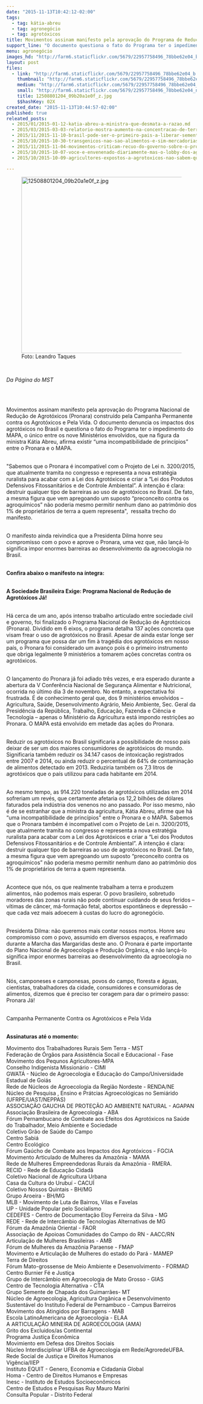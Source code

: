 ```yaml
---
date: "2015-11-13T10:42:12-02:00"
tags:
  - tag: kátia-abreu
  - tag: agronegócio
  - tag: agrotóxicos
title: Movimentos assinam manifesto pela aprovação do Programa de Redução de Agrotóxicos
support_line: "O documento questiona o fato do Programa ter o impedimento do MAPA, o único entre os nove Ministérios envolvidos, que na figura da ministra Kátia Abreu, afirma existir “uma incompatibilidade de princípios” entre o Pronara e o MAPA."
menu: agronegócio
images_hd: "http://farm6.staticflickr.com/5679/22957758496_78bbe62e04_b.jpg"
layout: post
files:
  - link: "http://farm6.staticflickr.com/5679/22957758496_78bbe62e04_b.jpg"
    thumbnail: "http://farm6.staticflickr.com/5679/22957758496_78bbe62e04_t.jpg"
    medium: "http://farm6.staticflickr.com/5679/22957758496_78bbe62e04_z.jpg"
    small: "http://farm6.staticflickr.com/5679/22957758496_78bbe62e04_n.jpg"
    title: 12508801204_09b20a1e0f_z.jpg
    $$hashKey: 02X
created_date: "2015-11-13T10:44:57-02:00"
published: true
releated_posts:
  - 2015/01/2015-01-12-katia-abreu-a-ministra-que-desmata-a-razao.md
  - 2015/03/2015-03-03-relatorio-mostra-aumento-na-concentracao-de-terras-do-brasil.md
  - 2015/11/2015-11-10-brasil-pode-ser-o-primeiro-pais-a-liberar-sementes-estereis.md
  - 2015/10/2015-10-30-transgenicos-nao-sao-alimentos-e-sim-mercadorias-aponta-medico-argentino.md
  - 2015/11/2015-11-04-movimentos-criticam-recuo-do-governo-sobre-o-programa-de-reducao-de-agrotoxicos.md
  - 2015/10/2015-10-07-voce-e-envenenado-diariamente-mas-o-lobby-dos-agrotoxicos-fala-mais-alto.md
  - 2015/10/2015-10-09-agricultores-expostos-a-agrotoxicos-nao-sabem-que-sofrem-risco-de-morte.md

---
```

<figure class="image"><img alt="12508801204_09b20a1e0f_z.jpg" height="467" src="http://farm6.staticflickr.com/5679/22957758496_78bbe62e04_b.jpg" width="700" />
<figcaption>Foto: Leandro Taques</figcaption>
</figure>

<p>&nbsp;</p>

<p><em>Da P&aacute;gina do MST</em></p>

<p>&nbsp;</p>

<p><br />
Movimentos assinam manifesto pela aprova&ccedil;&atilde;o do Programa Nacional de Redu&ccedil;&atilde;o de Agrot&oacute;xicos (Pronara) constru&iacute;do pela Campanha Permanente contra os Agrot&oacute;xicos e Pela Vida. O documento denuncia os impactos dos agrot&oacute;xicos no Brasil e questiona o fato do Programa ter o impedimento do MAPA, o &uacute;nico entre os nove Minist&eacute;rios envolvidos, que na figura da ministra K&aacute;tia Abreu, afirma existir &ldquo;uma incompatibilidade de princ&iacute;pios&rdquo; entre o Pronara e o MAPA.</p>

<p><br />
&quot;Sabemos que o Pronara &eacute; incompat&iacute;vel com o Projeto de Lei n. 3200/2015, que atualmente tramita no congresso e representa a nova estrat&eacute;gia ruralista para acabar com a Lei dos Agrot&oacute;xicos e criar a &ldquo;Lei dos Produtos Defensivos Fitossanit&aacute;rios e de Controle Ambiental&rdquo;. A inten&ccedil;&atilde;o &eacute; clara: destruir qualquer tipo de barreiras ao uso de agrot&oacute;xicos no Brasil. De fato, a mesma figura que vem apregoando um suposto &ldquo;preconceito contra os agroqu&iacute;micos&rdquo; n&atilde;o poderia mesmo permitir nenhum dano ao patrim&ocirc;nio dos 1% de propriet&aacute;rios de terra a quem representa&quot;,&nbsp; ressalta trecho do manifesto.</p>

<p><br />
O manifesto ainda reivindica que a Presidenta Dilma honre seu compromisso com o povo e aprove o Pronara, uma vez que, n&atilde;o lan&ccedil;&aacute;-lo significa impor enormes barreiras ao desenvolvimento da agroecologia no Brasil.</p>

<p><br />
<strong>Confira abaixo o manifesto na &iacute;ntegra:</strong></p>

<p><br />
<strong>A Sociedade Brasileira Exige: Programa Nacional de Redu&ccedil;&atilde;o de Agrot&oacute;xicos J&aacute;!</strong></p>

<p><br />
H&aacute; cerca de um ano, ap&oacute;s intenso trabalho articulado entre sociedade civil e governo, foi finalizado o Programa Nacional de Redu&ccedil;&atilde;o de Agrot&oacute;xicos (Pronara). Dividido em 6 eixos, o programa detalha 137 a&ccedil;&otilde;es concreta que visam frear o uso de agrot&oacute;xicos no Brasil. Apesar de ainda estar longe ser um programa que possa dar um fim &agrave; trag&eacute;dia dos agrot&oacute;xicos em nosso pa&iacute;s, o Pronara foi considerado um avan&ccedil;o pois &eacute; o primeiro instrumento que obriga legalmente 9 minist&eacute;rios a tomarem a&ccedil;&otilde;es concretas contra os agrot&oacute;xicos.</p>

<p><br />
O lan&ccedil;amento do Pronara j&aacute; foi adiado tr&ecirc;s vezes, e era esperado durante a abertura da V Confer&ecirc;ncia Nacional de Seguran&ccedil;a Alimentar e Nutricional, ocorrida no &uacute;ltimo dia 3 de novembro. No entanto, a expectativa foi frustrada. &Eacute; de conhecimento geral que, dos 9 minist&eacute;rios envolvidos &ndash; Agricultura, Sa&uacute;de, Desenvolvimento Agr&aacute;rio, Meio Ambiente, Sec. Geral da Presid&ecirc;ncia da Rep&uacute;blica, Trabalho, Educa&ccedil;&atilde;o, Fazenda e Ci&ecirc;ncia e Tecnologia &ndash; apenas o Minist&eacute;rio da Agricultura est&aacute; impondo restri&ccedil;&otilde;es ao Pronara. O MAPA est&aacute; envolvido em metade das a&ccedil;&otilde;es do Pronara.</p>

<p><br />
Reduzir os agrot&oacute;xicos no Brasil significaria a possibilidade de nosso pa&iacute;s deixar de ser um dos maiores consumidores de agrot&oacute;xicos do mundo. Significaria tamb&eacute;m reduzir os 34.147 casos de intoxica&ccedil;&atilde;o registrados entre 2007 e 2014, ou ainda reduzir o percentual de 64% de contamina&ccedil;&atilde;o de alimentos detectado em 2013. Reduziria tamb&eacute;m os 7,3 litros de agrot&oacute;xicos que o pa&iacute;s utilizou para cada habitante em 2014.</p>

<p><br />
Ao mesmo tempo, as 914.220 toneladas de agrot&oacute;xicos utilizadas em 2014 sofreriam um rev&eacute;s, que certamente afetaria os 12,2 bilh&otilde;es de d&oacute;lares faturados pela ind&uacute;stria dos venenos no ano passado. Por isso mesmo, n&atilde;o &eacute; de se estranhar que a ministra da agricultura, K&aacute;tia Abreu, afirme que h&aacute; &ldquo;uma incompatibilidade de princ&iacute;pios&rdquo; entre o Pronara e o MAPA. Sabemos que o Pronara tamb&eacute;m &eacute; incompat&iacute;vel com o Projeto de Lei n. 3200/2015, que atualmente tramita no congresso e representa a nova estrat&eacute;gia ruralista para acabar com a Lei dos Agrot&oacute;xicos e criar a &ldquo;Lei dos Produtos Defensivos Fitossanit&aacute;rios e de Controle Ambiental&rdquo;. A inten&ccedil;&atilde;o &eacute; clara: destruir qualquer tipo de barreiras ao uso de agrot&oacute;xicos no Brasil. De fato, a mesma figura que vem apregoando um suposto &ldquo;preconceito contra os agroqu&iacute;micos&rdquo; n&atilde;o poderia mesmo permitir nenhum dano ao patrim&ocirc;nio dos 1% de propriet&aacute;rios de terra a quem representa.</p>

<p><br />
Acontece que n&oacute;s, os que realmente trabalham a terra e produzem alimentos, n&atilde;o podemos mais esperar. O povo brasileiro, sobretudo moradores das zonas rurais n&atilde;o pode continuar cuidando de seus feridos &ndash; v&iacute;timas de c&acirc;ncer, m&aacute;-forma&ccedil;&atilde;o fetal, abortos espont&acirc;neos e depress&atilde;o &ndash; que cada vez mais adoecem &agrave; custas do lucro do agroneg&oacute;cio.</p>

<p><br />
Presidenta Dilma: n&atilde;o queremos mais contar nossos mortos. Honre seu compromisso com o povo, assumido em diversos espa&ccedil;os, e reafirmado durante a Marcha das Margaridas deste ano. O Pronara &eacute; parte importante do Plano Nacional de Agroecologia e Produ&ccedil;&atilde;o Org&acirc;nica, e n&atilde;o lan&ccedil;&aacute;-lo significa impor enormes barreiras ao desenvolvimento da agroecologia no Brasil.</p>

<p><br />
N&oacute;s, camponeses e camponesas, povos do campo, floresta e &aacute;guas, cientistas, trabalhadores da cidade, consumidores e consumidoras de alimentos, dizemos que &eacute; preciso ter coragem para dar o primeiro passo: Pronara J&aacute;!</p>

<p><br />
Campanha Permanente Contra os Agrot&oacute;xicos e Pela Vida</p>

<p><br />
<strong>Assinaturas at&eacute; o momento:</strong></p>

<p>Movimento dos Trabalhadores Rurais Sem Terra - MST<br />
Federa&ccedil;&atilde;o de &Oacute;rg&atilde;os para Assist&ecirc;ncia Socail e Educacional - Fase<br />
Movimento dos Pequnos Agricultores-MPA<br />
Conselho Indigenista Mission&aacute;rio - CIMI<br />
GWAT&Aacute; - N&uacute;cleo de Agroecologia e Educa&ccedil;&atilde;o do Campo/Universidade Estadual de Goi&aacute;s<br />
Rede de N&uacute;cleos de Agroecologia da Regi&atilde;o Nordeste - RENDA/NE<br />
N&uacute;cleo de Pesquisa , Ensino e Pr&aacute;tcias Agroecol&oacute;gicas no Semi&aacute;rido (UFRPE/UAST/NEPPAS)<br />
ASSOCIA&Ccedil;&Atilde;O GAUCHA DE PROTE&Ccedil;&Atilde;O AO AMBIENTE NATURAL - AGAPAN<br />
Associa&ccedil;&atilde;o Brasileira de Agroecologia - ABA<br />
F&oacute;rum Pernambucano de Combate aos Efeitos dos Agrot&oacute;xicos na Sa&uacute;de do Trabalhador, Meio Ambiente e Sociedade<br />
Coletivo Gr&atilde;o de Sa&uacute;de do Campo<br />
Centro Sabi&aacute;<br />
Centro Ecol&oacute;gico<br />
F&oacute;rum Ga&uacute;cho de Combate aos Impactos dos Agrot&oacute;xicos - FGCIA<br />
Movimento Articulado de Mulheres da Amaz&ocirc;nia - MAMA<br />
Rede de Mulheres Empreendedoras Rurais da Amaz&ocirc;nia - RMERA.<br />
RECID - Rede de Educa&ccedil;&atilde;o Cidad&atilde;<br />
Coletivo Nacional de Agricultura Urbana<br />
Casa da Cultura do Urubu&iacute; - CACU&Iacute;<br />
Coletivo Nossos Quintais - BH/MG<br />
Grupo Aroeira - BH/MG<br />
MLB - Movimento de Luta de Bairros, Vilas e Favelas<br />
UP - Unidade Popular pelo Socialismo<br />
CEDEFES - Centro de Documenta&ccedil;&atilde;o Eloy Ferreira da Silva - MG<br />
REDE - Rede de Interc&acirc;mbio de Tecnologias Alternativas de MG<br />
F&oacute;rum da Amaz&ocirc;nia Oriental - FAOR<br />
Associa&ccedil;&atilde;o de Apoioas Comunidades do Campo do RN - AACC/RN<br />
Articula&ccedil;&atilde;o de Mulheres Brasileiras - AMB<br />
F&oacute;rum de Mulheres da Amaz&ocirc;nia Paraense - FMAP<br />
Movimento e Articula&ccedil;&atilde;o de Mulheres do estado do Par&aacute; - MAMEP<br />
Terra de Direitos<br />
F&oacute;rum Mato-grossense de Meio Ambiente e Desenvolvimento - FORMAD<br />
Centro Burnier F&eacute; e Justi&ccedil;a<br />
Grupo de Interc&acirc;mbio em Agroecologia de Mato Grosso - GIAS<br />
Centro de Tecnologia Alternativa - CTA<br />
Grupo Semente de Chapada dos Guimarr&atilde;es- MT<br />
N&uacute;cleo de Agroecologia, Agricultura Org&acirc;nica e Desenvolvimento Sustent&aacute;vel do Instituto Federal de Pernambuco - Campus Barreiros<br />
Movimento dos Atingidos por Barragens - MAB<br />
Escola LatinoAmericana de Agroecologia - ELAA<br />
A ARTICULA&Ccedil;&Atilde;O MINEIRA DE AGROECOLOGIA (AMA)<br />
Grito dos Excluidos/as Continental<br />
Programa Justi&ccedil;a Econ&ocirc;mica<br />
Movimiento em Defesa dos Direitos Sociais<br />
N&ugrave;cleo Interdisciplinar UFBA de Agroecologia em Rede/AgroredeUFBA.<br />
Rede Social de Justi&ccedil;a e Direitos Humanos<br />
Vig&ecirc;ncia/IIEP<br />
Instituto EQUIT - Genero, Economia e Cidadania Global<br />
Homa - Centro de Direitos Humanos e Empresas<br />
Inesc - Instituto de Estudos Socioecon&ocirc;micos<br />
Centro de Estudos e Pesquisas Ruy Mauro Marini<br />
Consulta Popular - Distrito Federal</p>
